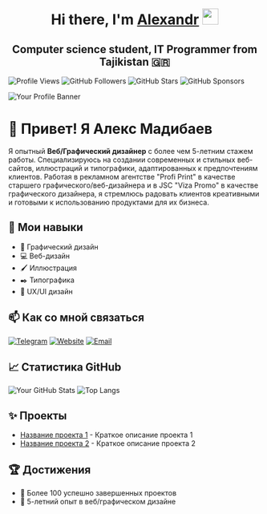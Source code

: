 <h1 align="center">Hi there, I'm <a href="https://github.com/AlexMadibaev" target="_blank">Alexandr</a> 
<img src="https://github.com/blackcater/blackcater/raw/main/images/Hi.gif" height="32"/></h1>
<h2 align="center">Computer science student, IT Programmer from Tajikistan 🇬🇷</h2>

![Profile Views](https://komarev.com/ghpvc/?username=AlexMadibaev&color=blue)
![GitHub Followers](https://img.shields.io/github/followers/AlexMadibaev?label=Followers)
![GitHub Stars](https://img.shields.io/github/stars/AlexMadibaev?label=Stars)
![GitHub Sponsors](https://img.shields.io/github/sponsors/AlexMadibaev?label=Sponsors)

![Your Profile Banner](https://media.giphy.com/media/l3vR2ZpCZVWELHeO4/giphy.gif)

# 👋 Привет! Я Алекс Мадибаев

Я опытный **Веб/Графический дизайнер** с более чем 5-летним стажем работы. Специализируюсь на создании современных и стильных веб-сайтов, иллюстраций и типографики, адаптированных к предпочтениям клиентов. Работая в рекламном агентстве "Profi Print" в качестве старшего графического/веб-дизайнера и в JSC "Viza Promo" в качестве графического дизайнера, я стремлюсь радовать клиентов креативными и готовыми к использованию продуктами для их бизнеса.

## 🔧 Мои навыки

- 🎨 Графический дизайн
- 💻 Веб-дизайн
- 🖌️ Иллюстрация
- ✒️ Типографика
- 📱 UX/UI дизайн

## 📫 Как со мной связаться

[![Telegram](https://img.shields.io/badge/Telegram-2CA5E0?style=for-the-badge&logo=telegram&logoColor=white)](https://t.me/Alexandr_Madibaev)
[![Website](https://img.shields.io/badge/Website-000000?style=for-the-badge&logo=About.me&logoColor=white)](https://alexmadibaev.github.io/Madibaev_Alexandr.github.io/#)
[![Email](https://img.shields.io/badge/Email-D14836?style=for-the-badge&logo=gmail&logoColor=white)](mailto:a.madibaev@gmail.com)

## 📈 Статистика GitHub

![Your GitHub Stats](https://github-readme-stats.vercel.app/api?username=AlexMadibaev&show_icons=true&theme=radical)
![Top Langs](https://github-readme-stats.vercel.app/api/top-langs/?username=AlexMadibaev&layout=compact&theme=radical)

## ✨ Проекты

- [Название проекта 1](https://github.com/AlexMadibaev/project-1) - Краткое описание проекта 1
- [Название проекта 2](https://github.com/AlexMadibaev/project-2) - Краткое описание проекта 2

## 🏆 Достижения

- 🎉 Более 100 успешно завершенных проектов
- 🌟 5-летний опыт в веб/графическом дизайне

